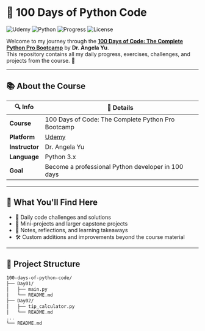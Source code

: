 # 🐍 100 Days of Python Code

![Udemy](https://img.shields.io/badge/Udemy-100%20Days%20of%20Code-purple?logo=udemy&style=flat-square)
![Python](https://img.shields.io/badge/Python-3.x-blue.svg?logo=python&style=flat-square)
![Progress](https://img.shields.io/badge/Status-In%20Progress-yellow?style=flat-square)
![License](https://img.shields.io/badge/License-MIT-green?style=flat-square)

Welcome to my journey through the [**100 Days of Code: The Complete Python Pro Bootcamp**](https://www.udemy.com/course/100-days-of-code/) by **Dr. Angela Yu**.  
This repository contains all my daily progress, exercises, challenges, and projects from the course. 🚀

---

## 📚 About the Course

| 🔍 Info       | 📌 Details                                                                 |
|--------------|-----------------------------------------------------------------------------|
| **Course**   | 100 Days of Code: The Complete Python Pro Bootcamp                         |
| **Platform** | [Udemy](https://www.udemy.com/course/100-days-of-code/)                    |
| **Instructor** | Dr. Angela Yu                                                             |
| **Language** | Python 3.x                                                                  |
| **Goal**     | Become a professional Python developer in 100 days                         |

---

## 🧠 What You'll Find Here

- 🔸 Daily code challenges and solutions  
- 🔹 Mini-projects and larger capstone projects  
- 📄 Notes, reflections, and learning takeaways  
- 🛠️ Custom additions and improvements beyond the course material  

---

## 📁 Project Structure

```bash
100-days-of-python-code/
├── Day01/
│   ├── main.py
│   └── README.md
├── Day02/
│   ├── tip_calculator.py
│   └── README.md
...
└── README.md

